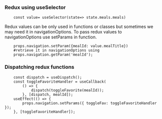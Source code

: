 ### Redux using useSelector
```
	const value= useSelector(state=> state.meals.meals)
```

Redux values can be only used in functions or classes but sometimes we may need it in navigationOptions. To pass redux values to navigationOptions use setParams in function.
```
	props.navigation.setParam({mealId: value.mealTitle})
	#retrieve it in navigationOptions using
	props.navigation.getParam('mealId');
```
### Dispatching redux functions
```
    const dispatch = useDispatch();
    const toggleFavoriteHandler = useCallback(
        () => {
            dispatch(toggleFavorite(mealId));
        }, [dispatch, mealId]);
    useEffect(() => {
        props.navigation.setParams({ toggleFav: toggleFavoriteHandler });
    }, [toggleFavoriteHandler]);
```